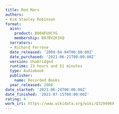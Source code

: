 ```yaml
---
title: Red Mars
authors:
- Kim Stanley Robinson
format:
  aisn:
    product: B004FU9CYG
    membership: B07BVZK3XQ
  narrators:
  - Richard Ferrone
  date_released: '2008-04-04T00:00:00Z'
  date_purchased: '2021-06-21T00:00:00Z'
  version: Unabridged
  runtime: 23 hours and 51 minutes
  type: Audiobook
  publisher:
    name: Recorded Books
  year_released: 2008
date_started: '2021-06-24T00:00:00Z'
date_finished: '2021-07-15T00:00:00Z'
rating: 4
work_iri: https://www.wikidata.org/wiki/Q3294969
---
```


